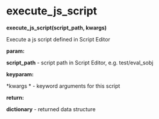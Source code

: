 # execute\_js\_script

**execute\_js\_script(script\_path, kwargs)**

Execute a js script defined in Script Editor

**param:**

**script\_path** - script path in Script Editor, e.g. test/eval\_sobj

**keyparam:**

\*kwargs \* - keyword arguments for this script

**return:**

**dictionary** - returned data structure
